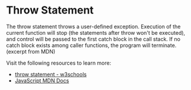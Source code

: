 # Throw Statement

The throw statement throws a user-defined exception. Execution of the current function will stop (the statements after throw won't be executed), and control will be passed to the first catch block in the call stack. If no catch block exists among caller functions, the program will terminate. (excerpt from MDN)

Visit the following resources to learn more:

- [throw statement - w3schools](https://www.w3schools.com/jsref/jsref_throw.asp)
- [JavaScript MDN Docs](https://developer.mozilla.org/en-us/docs/web/javascript/reference/statements/throw)